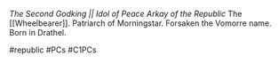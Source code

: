 *The Second Godking || Idol of Peace 
Arkay of the Republic*
The [[Wheelbearer]].
Patriarch of Morningstar. 
Forsaken the Vomorre name.
Born in Drathel.

#republic #PCs #C1PCs